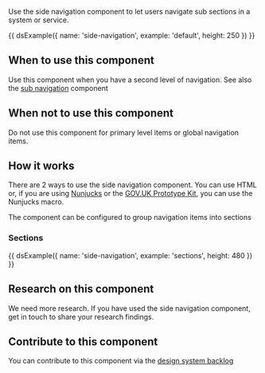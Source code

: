 Use the side navigation component to let users navigate sub sections in a system or service.

{{ dsExample({
  name: 'side-navigation',
  example: 'default',
  height: 250
}) }}

## When to use this component

Use this component when you have a second level of navigation. See also the [sub navigation](/components/sub-navigation) component

## When not to use this component

Do not use this component for primary level items or global navigation items.

## How it works

There are 2 ways to use the side navigation component. You can use HTML or, if you are using [Nunjucks](https://mozilla.github.io/nunjucks/) or the [GOV.UK Prototype Kit](https://govuk-prototype-kit.herokuapp.com/), you can use the Nunjucks macro.

The component can be configured to group navigation items into sections

### Sections

{{ dsExample({
  name: 'side-navigation',
  example: 'sections',
  height: 480
}) }}

## Research on this component

We need more research. If you have used the side navigation component, get in touch to share your research findings.

## Contribute to this component

You can contribute to this component via the [design system backlog](https://github.com/skillsfundingagency/das-design-system/issues/33)
